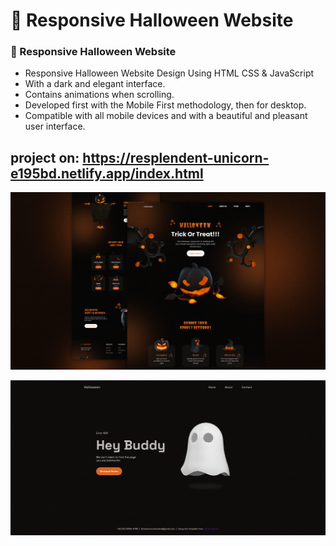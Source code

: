 # 🎃 Responsive Halloween Website
### 🎃 Responsive Halloween Website

- Responsive Halloween Website Design Using HTML CSS & JavaScript
- With a dark and elegant interface.
- Contains animations when scrolling.
- Developed first with the Mobile First methodology, then for desktop.
- Compatible with all mobile devices and with a beautiful and pleasant user interface.

## project on: https://resplendent-unicorn-e195bd.netlify.app/index.html

![preview img](/preview.png)

![previewimg](/assets%20copy/img/404.png)